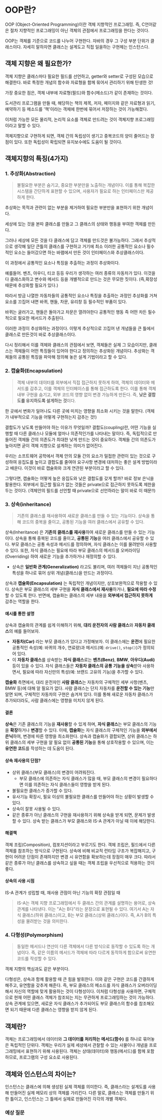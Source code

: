# OOP란?

OOP (Object-Oriented Programming)이란 객체 지향적인 프로그래밍. 즉, C언어같은 절차 지향적인 프로그래밍이 아닌 객체의 관점에서 프로그래밍을 한다는 것이다.

OOP는 객체를 기준으로 코드를 나누어 구현한다. 자바의 경우 그 구성 부분 단위가 클래스이다. 자세히 말하자면 클래스는 설계도고 직접 일을하는 구현체는 인스턴스다.

## 객체 지향은 왜 필요한가?

객체 지향은 클래스마다 필요한 필드를 선언하고, getter와 setter로 구성된 모습으로 해결한다. 바로 특정한 개념의 함수와 자료형을 함께 묶어서 관리하기 위해 탄생한 것!

가장 중요한 점은, 객체 내부에 자료형(필드)와 함수(메소드)가 같이 존재하는 것이다.

도서관리 프로그램을 만들 때, 해당하는 책의 제목, 저자, 페이지와 같은 자료형과 읽기, 예약하기 등 메소드를 '책'이라는 객체에 한번에 묶어서 저장하는 것이 가능해졌다.

이처럼 가능한 모든 물리적, 논리적 요소를 객체로 만드려는 것이 객체지향 프로그래밍이라고 말할 수 있다.

객체지향으로 구현하게 되면, 객체 간의 독립성이 생기고 중복코드의 양이 줄어드는 장점이 있다. 또한 독립성이 확립되면 유지보수에도 도움이 될 것이다.

## 객체지향의 특징(4가지)

### 1. 추상화(Abstraction)

> 불필요한 부분은 숨기고, 중요한 부분만을 노출하는 개념이다. 이를 통해 복잡한 시스템을 간단하게 표현할 수 있으며, 사용자가 필요로 하는 인터페이스만 제공하게 한다.

추상화는 목적과 관련이 없는 부분을 제거하여 필요한 부분만을 표현하기 위한 개념이다.

세상에 있는 것을 본따 클래스를 만들고 그 클래스의 상태와 행동을 부여한 객체를 만든다.

그러나 세상에 모든 것을 다 클래스에 담고 객체를 만드것은 불가능하다. 그래서 추상적으로 생각해 일단 큰틀의 클래스를 구현하고 거기에 최소 이러한 공통적인 요소나 필수 적인 요소는 들어갔으면 하는 바램에서 만든 것이 인터페이스와 추상클래스이다.

이 과정에서 공통적인 요소나 특징을 추출하는 과정이 추상화이다.

예를들어. 벤츠, 아우디, 티코 등등 우리가 생각하는 여러 종류의 자동차가 있다. 이것을 다 클래스화하고 변수와 메서드 등을 개별적으로 만드는 것은 무모한 짓이다. (즉,확장성 때문에 추상화할 필요가 있다.)

따라서 방금 나열한 자동차들의 공통적인 요소나 특징을 추출하는 과정인 추상화를 거쳐 요소를 끄집어 내면 바퀴, 핸들, 차문, 유리창 등 필수적인 부품이 있다.

바퀴는 굴러가고, 핸들은 돌아가고 차문은 열려야한다 공통적인 행동 즉 어떤 차든 필수적으로 필요한 메서드가 추출된다.

이러한 과정이 추상화하는 과정이다. 이렇게 추상적으로 끄집어 낸 개념들을 큰 틀에서 클래스로 만든것이 바로 추상클래스이다.

다시 정리해서 이를 객체와 클래스의 관점에서 보면, 객체들은 실제 그 모습이지만, 클래스는 객체들이 어떤 특징들이 있어야 한다고 정의하는 추상화된 개념이다. 추상화는 객체들의 공통된 특징을 파악해 정의해 놓은 설계 기법이라고 할 수 있다.


### 2. 캡슐화(Encapsulation)

> 객체 내부의 데이터를 외부에서 직접 접근하지 못하게 하여, 객체의 데이터와 메서드를 감추고, 이를 객체의 인터페이스를 통해 접근하도록 한다. 이를 통해 객체 내부 구현을 숨기고, 외부 코드의 영향 없이 변경 가능하게 만든다. 즉, **낮은 결합도를 유지하도록 설게하는 것**이다.

한 곳에서 변화가 일어나도 다른 곳에 미치는 영향을 최소화 시키는 것을 말한다. (객체가 내부적으로 기능을 어떻게 구현하는지 감추는 것!)

결합도가 낮도록 만들어야 하는 이유가 무엇일까? 결합도(coupling)란, 어떤 기능을 실행할 때 다른 클래스나 모듈에 얼마나 의존적인가를 나타내는 말이다. 즉, 독립적으로 만들어진 객체들 간의 의존도가 최대한 낮게 만드는 것이 중요하다. 객체들 간의 의존도가 높아지면 굳이 객체 지향으로 설계하는 의미가 없어진다.

우리는 소프트웨어 공학에서 객체 안의 모듈 간의 요소가 밀접한 관련이 있는 것으로 구성하여 응집도를 높이고 결합도를 줄여야 요구사항 변경에 대처하는 좋은 설계 방법이라고 배운다. 이것이 바로 캡슐화와 크게 연관된 부분이라고 할 수 있다.

그렇다면, 캡슐화는 어떻게 높은 응집도와 낮은 결합도를 갖게 할까?
바로 정보 은닉을 활용한다.
외부에서 접근할 필요가 없는 것들은 private으로 접근하지 못하도록 제한을 두는 것이다.
(객체안의 필드를 선언할 때 private으로 선언하라는 말이 바로 이 때문!!)



### 3. 상속(inheritance)

> 기존의 클래스를 재사용하여 새로운 클래스를 만들 수 있는 기능이다. 상속을 통해 코드의 중복을 줄이고, 공통된 기능을 여러 클래스에서 공유할 수 있다.

상속(Inheritance) 은 **기존의 클래스를 재사용**하여 새로운 클래스를 만들 수 있는 기능이다. 상속을 통해 중복된 코드를 줄이고, **공통된 기능**을 여러 클래스에서 공유할 수 있다. 부모 클래스는 공통 속성과 메서드를 정의하며, 자식 클래스는 이를 물려받아 사용할 수 있다. 또한, 자식 클래스는 필요에 따라 부모 클래스의 메서드를 오버라이딩(Overriding) 하여 새로운 기능을 추가하거나 재정의할 수 있다.

- 상속은 **일반화 관계(Generalization)** 라고도 불리며, 여러 객체들이 지닌 공통적인 특성을 하나로 묶어 상위 개념(클래스)을 만드는 과정이다.

상속과 **캡슐화(Encapsulation)** 는 독립적인 개념이지만, 상호보완적으로 작용할 수 있다. 상속은 부모 클래스의 세부 구현을 **자식 클래스에서 재사용**하거나, **필요에 따라 수정**할 수 있도록 한다. 반면에, 캡슐화는 클래스의 세부 내용을 **외부에서 접근하지 못하게** 감추는 역할을 한다.

#### 예시를 통한 설명

상속과 캡슐화의 관계를 쉽게 이해하기 위해, **대리 운전자의 사람 클래스**와 **자동차 클래스**의 예를 들어보자.

- **자동차(Car)** 라는 부모 클래스가 있다고 가정해보자. 이 클래스에는 **운전**에 필요한 공통적인 속성(예: 바퀴의 개수, 연료량)과 메서드(예: `drive()`, `stop()`)가 정의되어 있다.
- 이 **자동차 클래스**를 상속받는 **자식 클래스**로는 **벤츠(Benz)**, **BMW**, **아우디(Audi)** 등이 있을 수 있다. 자식 클래스들은 **자동차 클래스의 공통 기능을 상속**받아 사용하면서, 필요에 따라 자신만의 특성(예: 브랜드 고유의 기능)을 추가할 수 있다.

**캡슐화** 측면에서, 대리 운전자인 **사람 클래스**는 자동차의 구체적인 세부 사항(벤츠, BMW 등)에 대해 알 필요가 없다. 사람 클래스는 단지 자동차를 **운전할 수 있는 기능**만 알면 되며, 구체적인 자동차의 구현은 숨겨져 있다. 이를 통해 새로운 자동차 클래스가 추가되더라도, 사람 클래스에는 영향을 미치지 않게 된다.

#### 결론

**상속**은 기존 클래스의 기능을 **재사용**할 수 있게 하며, **자식 클래스**는 부모 클래스의 기능을 **확장**하거나 **변경**할 수 있다. 이때, **캡슐화**는 자식 클래스의 구체적인 기능을 **외부에서 은닉**하여, 변경에 따른 영향을 최소화한다. 상속과 캡슐화가 결합되면, 상위 클래스는 하위 클래스의 세부 구현을 알 필요 없이 **공통된 기능**을 통해 상호작용할 수 있으며, 이는 **유연한 코드**를 작성하는 데 도움이 된다.
#### 상속 재사용의 단점?

- 상위 클래스(부모 클래스)의 변경이 어려워진다.
    - 부모 클래스에 의존하는 자식 클래스가 많을 때, 부모 클래스의 변경이 필요하다면 이를 의존하는 자식 클래스들이 영향을 받게 된다.
- 불필요한 클래스가 증가할 수 있다.
- 유사기능 확장시, 필요 이상의 불필요한 클래스를 만들어야 하는 상황이 발생할 수 있다.
- 상속이 잘못 사용될 수 있다.
- 같은 종류가 아닌 클래스의 구현을 재사용하기 위해 상속을 받게 되면, 문제가 발생할 수 있다. 상속 받는 클래스가 부모 클래스와 IS-A 관계가 아닐 때 이에 해당한다.


#### 해결책

객체 조립(Composition), 컴포지션이라고 부르기도 한다. 객체 조립은, 필드에서 다른 객체를 참조하는 방식으로 구현된다.
상속에 비해 비교적 런타임 구조가 복잡해지고, 구현이 어려운 단점이 존재하지만 변경 시 유연함을 확보하는데 장점이 매우 크다.
따라서 같은 종류가 아닌 클래스를 상속하고 싶을 때는 객체 조립을 우선적으로 적용하는 것이 좋다.


#### 상속의 사용 시점

IS-A 관계가 성립할 때, 재사용 관점이 아닌 기능의 확장 관점일 때
> IS-A는 객체 지향 프로그래밍에서 두 클래스 간의 관계를 설명하는 용어로, 상속 관계를 나타낸다. 이는 "A는 B다"라는 문장으로 표현될 수 있다. 여기서 A는 자식 클래스(하위 클래스)이고, B는 부모 클래스(상위 클래스)이다. 즉, A가 B의 특성을 물려받는 것을 의미한다.

### 4. 다형성(Polymorphism)

> 동일한 메서드나 연산이 다른 객체에서 다른 방식으로 동작할 수 있도록 하는 개념이다. 즉, 같은 이름의 메서드가 객체에 따라 다르게 동작하게 함으로써 유연한 코드를 작성할 수 있다.

객체 지향의 핵심과도 같은 부분이다.

다형성은, 상속과 함께 활용할 때 큰 힘을 발휘한다. 이와 같은 구현은 코드를 간결하게 해주고, 유연함을 갖추게 해준다.
즉, 부모 클래스의 메소드를 자식 클래스가 오버라이딩해서 자신의 역할에 맞게 활용하는 것이 다형성이다.
이처럼 다형성을 사용하면, 구체적으로 현재 어떤 클래스 객체가 참조되는 지는 무관하게 프로그래밍하는 것이 가능하다.
상속 관계에 있으면, 새로운 자식 클래스가 추가되어도 부모 클래스의 함수를 참조해오면 되기 때문에 다른 클래스는 영향을 받지 않게 된다.


## 객체란?

객체는 프로그래밍에서 데이터와 **그 데이터를 처리하는 메서드(함수)** 를 하나로 묶어놓은 독립적인 단위다. 객체는 우리가 실제 세상에서 관찰할 수 있는 사물이나 개념을 프로그래밍에서 표현하기 위해 사용된다. 객체는 상태(데이터)와 행동(메서드)를 함께 포함하므로, 프로그램의 구성 요소로 사용된다.

## 객체와 인스턴스의 차이는?

인스턴스는 클래스에 의해 생성된 실제 객체를 의미한다. 즉, 클래스라는 설계도를 사용해 만들어진 실제 메모리 상의 객체를 가리킨다. 다른 말로, 클래스는 객체를 만들기 위한 틀이고, 인스턴스는 그 틀에서 실제로 만들어진 각각의 개별 객체다.

### 예상 질문